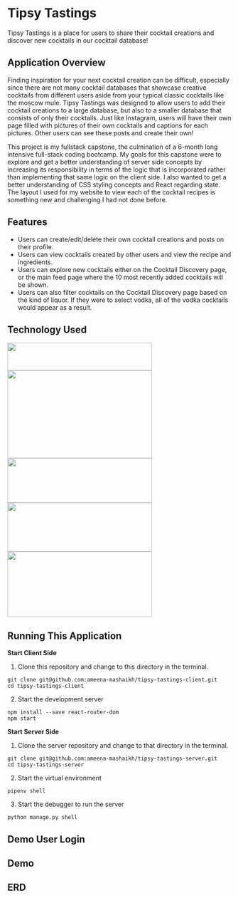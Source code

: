 # Tipsy Tastings

Tipsy Tastings is a place for users to share their cocktail creations and discover new cocktails in our cocktail database!

## Application Overview

Finding inspiration for your next cocktail creation can be difficult, especially since there are not many cocktail databases that showcase creative cocktails from different users aside from your typical classic cocktails like the moscow mule. Tipsy Tastings was designed to allow users to add their cocktail creations to a large database, but also to a smaller database that consists of only their cocktails. Just like Instagram, users will have their own page filled with pictures of their own cocktails and captions for each pictures. Other users can see these posts and create their own!

This project is my fullstack capstone, the culmination of a 6-month long intensive full-stack coding bootcamp. My goals for this capstone were to explore and get a better understanding of server side concepts by increasing its responsibility in terms of the logic that is incorporated rather than implementing that same logic on the client side. I also wanted to get a better understanding of CSS styling concepts and React regarding state. The layout I used for my website to view each of the cocktail recipes is something new and challenging I had not done before.

## Features

- Users can create/edit/delete their own cocktail creations and posts on their profile.
- Users can view cocktails created by other users and view the recipe and ingredients.
- Users can explore new cocktails either on the Cocktail Discovery page, or the main feed page where the 10 most recently added cocktails will be shown.
- Users can also filter cocktails on the Cocktail Discovery page based on the kind of liquor. If they were to select vodka, all of the vodka cocktails would appear as a result.

## Technology Used
<img src = "https://user-images.githubusercontent.com/98846407/217888626-aabbae4e-1342-4013-a9af-8168c0a18ef9.png" width = "325" height = "62"/>

<img src = "https://www.pngitem.com/pimgs/m/476-4768356_html-css-javascript-logo-clipart-png-download-html.png" width = "325" height = "197"/> 

<img src = "https://logos-download.com/wp-content/uploads/2016/09/React_logo_wordmark.png" width = "325" height = "100"/>

<img src = "https://www.python.org/static/community_logos/python-logo-master-v3-TM.png" width = "325" height = "110" />

<img src = "https://www.djangoproject.com/m/img/logos/django-logo-negative.png" width = "325" height = "147" />

## Running This Application
**Start Client Side**
1. Clone this repository and change to this directory in the terminal.
```
git clone git@github.com:ameena-mashaikh/tipsy-tastings-client.git
cd tipsy-tastings-client
```
2. Start the development server
```
npm install --save react-router-dom
npm start
```

**Start Server Side**
1. Clone the server repository and change to that directory in the terminal.
```
git clone git@github.com:ameena-mashaikh/tipsy-tastings-server.git
cd tipsy-tastings-server
```
2. Start the virtual environment
```
pipenv shell
```
3. Start the debugger to run the server
```
python manage.py shell
```

## Demo User Login

## Demo

## ERD
